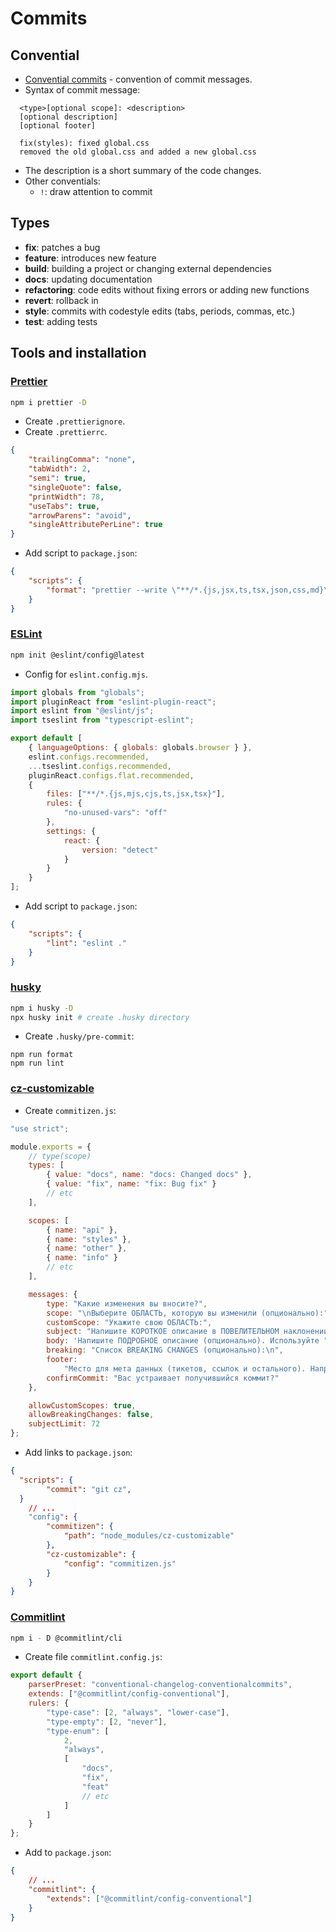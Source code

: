 # Commits

## Convential

- [Convential commits](https://www.conventionalcommits.org/en/v1.0.0/) - convention of commit messages.
- Syntax of commit message:

```
  <type>[optional scope]: <description>
  [optional description]
  [optional footer]

  fix(styles): fixed global.css
  removed the old global.css and added a new global.css
```

- The description is a short summary of the code changes.
- Other conventials:
  - `!`: draw attention to commit

## Types

- **fix**: patches a bug
- **feature**: introduces new feature
- **build**: building a project or changing external dependencies
- **docs**: updating documentation
- **refactoring**: code edits without fixing errors or adding new functions
- **revert**: rollback in
- **style**: commits with codestyle edits (tabs, periods, commas, etc.)
- **test**: adding tests

## Tools and installation

### [Prettier](https://prettier.io/docs/en/install)

```bash
npm i prettier -D
```

- Create `.prettierignore`.
- Create `.prettierrc`.

```json
{
	"trailingComma": "none",
	"tabWidth": 2,
	"semi": true,
	"singleQuote": false,
	"printWidth": 78,
	"useTabs": true,
	"arrowParens": "avoid",
	"singleAttributePerLine": true
}
```

- Add script to `package.json`:

```json
{
	"scripts": {
		"format": "prettier --write \"**/*.{js,jsx,ts,tsx,json,css,md}\""
	}
}
```

### [ESLint](https://eslint.org/docs/latest/use/getting-started)

```bash
npm init @eslint/config@latest
```

- Config for `eslint.config.mjs`.

```javascript
import globals from "globals";
import pluginReact from "eslint-plugin-react";
import eslint from "@eslint/js";
import tseslint from "typescript-eslint";

export default [
	{ languageOptions: { globals: globals.browser } },
	eslint.configs.recommended,
	...tseslint.configs.recommended,
	pluginReact.configs.flat.recommended,
	{
		files: ["**/*.{js,mjs,cjs,ts,jsx,tsx}"],
		rules: {
			"no-unused-vars": "off"
		},
		settings: {
			react: {
				version: "detect"
			}
		}
	}
];
```

- Add script to `package.json`:

```json
{
	"scripts": {
		"lint": "eslint ."
	}
}
```

### [husky](https://typicode.github.io/husky/get-started.html)

```bash
npm i husky -D
npx husky init # create .husky directory
```

- Create `.husky/pre-commit`:

```
npm run format
npm run lint
```

### [cz-customizable](https://github.com/leoforfree/cz-customizable)

- Create `commitizen.js`:

```javascript
"use strict";

module.exports = {
	// type(scope)
	types: [
		{ value: "docs", name: "docs: Changed docs" },
		{ value: "fix", name: "fix: Bug fix" }
		// etc
	],

	scopes: [
		{ name: "api" },
		{ name: "styles" },
		{ name: "other" },
		{ name: "info" }
		// etc
	],

	messages: {
		type: "Какие изменения вы вносите?",
		scope: "\nВыберите ОБЛАСТЬ, которую вы изменили (опционально):",
		customScope: "Укажите свою ОБЛАСТЬ:",
		subject: "Напишите КОРОТКОЕ описание в ПОВЕЛИТЕЛЬНОМ наклонении:\n",
		body: 'Напишите ПОДРОБНОЕ описание (опционально). Используйте "|" для новой строки:\n',
		breaking: "Список BREAKING CHANGES (опционально):\n",
		footer:
			"Место для мета данных (тикетов, ссылок и остального). Например: SECRETMRKT-700, SECRETMRKT-800:\n",
		confirmCommit: "Вас устраивает получившийся коммит?"
	},

	allowCustomScopes: true,
	allowBreakingChanges: false,
	subjectLimit: 72
};
```

- Add links to `package.json`:

```json
{
  "scripts": {
		"commit": "git cz",
  }
	// ...
	"config": {
		"commitizen": {
			"path": "node_modules/cz-customizable"
		},
		"cz-customizable": {
			"config": "commitizen.js"
		}
	}
}
```

### [Commitlint](https://commitlint.js.org/guides/getting-started.html)

```bash
npm i - D @commitlint/cli
```

- Create file `commitlint.config.js`:

```javascript
export default {
	parserPreset: "conventional-changelog-conventionalcommits",
	extends: ["@commitlint/config-conventional"],
	rulers: {
		"type-case": [2, "always", "lower-case"],
		"type-empty": [2, "never"],
		"type-enum": [
			2,
			"always",
			[
				"docs",
				"fix",
				"feat"
				// etc
			]
		]
	}
};
```

- Add to `package.json`:

```json
{
	// ...
	"commitlint": {
		"extends": ["@commitlint/config-conventional"]
	}
}
```

